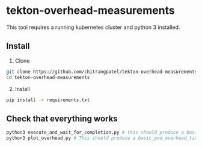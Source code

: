 # tekton-overhead-measurements

This tool requires a running kubernetes cluster and python 3 installed.

## Install
1. Clone
```bash
git clone https://github.com/chitrangpatel/tekton-overhead-measurements.git 
cd tekton-overhead-measurements
```

2. Install
```bash
pip install -r requirements.txt
```

## Check that everything works
```bash
python3 execute_and_wait_for_completion.py # this should produce a basic_pod_overhead_times.yaml file
python3 plot_overhead.py # This should produce a basic_pod_overhead_times.png file which you can inspect
```
